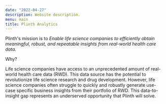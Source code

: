 ```yaml
---
date: "2022-04-27"
description: Website description.
menu: main
title: Plinth Analytics
---
```



Plinth's mission is to *Enable life science companies to efficiently obtain meaningful, robust, and repeatable insights from real-world health care data.*

Why?

Life science companies have access to an unprecedented amount of real-world health care data (RWD). This data source has the potential to revolutionize life science research and drug development. However, life science companies often struggle to quickly and robustly generate use-case specific business insights from their portfolio of RWD. This data-to-insight gap represents an underserved opportunity that Plinth will solve. 

